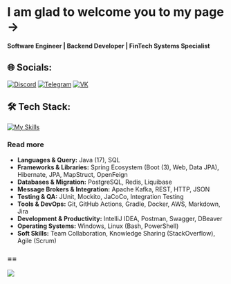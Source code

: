 # I am glad to welcome you to my page ->

**Software Engineer | Backend Developer | FinTech Systems Specialist**

## 🌐 Socials:
[![Discord](https://img.shields.io/badge/Discord-pa1adium-5865F2?style=social&logo=discord)](https://discord.com/users/1281203808864571496)
[![Telegram](https://img.shields.io/badge/Telegram-JdevSen-26A5E4?style=social&logo=telegram)](https://t.me/JdevSen)
[![VK](https://img.shields.io/badge/VK-pa1adium-0077FF?style=social&logo=vk)](https://vk.com/pa1adium)

## 🛠️ Tech Stack:
[![My Skills](https://skillicons.dev/icons?i=java,spring,hibernate,postgres,redis,kafka,git,github,githubactions,gradle,docker,aws,md,idea,postman,windows,linux,bash,powershell,stackoverflow&perline=10)](https://skillicons.dev)

### Read more
*   **Languages & Query:** Java (17), SQL
*   **Frameworks & Libraries:** Spring Ecosystem (Boot (3), Web, Data JPA), Hibernate, JPA, MapStruct, OpenFeign
*   **Databases & Migration:** PostgreSQL, Redis, Liquibase
*   **Message Brokers & Integration:** Apache Kafka, REST, HTTP, JSON
*   **Testing & QA:** JUnit, Mockito, JaCoCo, Integration Testing
*   **Tools & DevOps:** Git, GitHub Actions, Gradle, Docker, AWS, Markdown, Jira
*   **Development & Productivity:** IntelliJ IDEA, Postman, Swagger, DBeaver
*   **Operating Systems:** Windows, Linux (Bash, PowerShell)
*   **Soft Skills:** Team Collaboration, Knowledge Sharing (StackOverflow), Agile (Scrum)

### ==
![](https://quotes-github-readme.vercel.app/api?type=horizontal&theme=radical&quote=Programs%20must%20be%20written%20for%20people%20to%20read%2C%20and%20only%20incidentally%20for%20machines%20to%20execute.&author=Harold%20Abelson)
